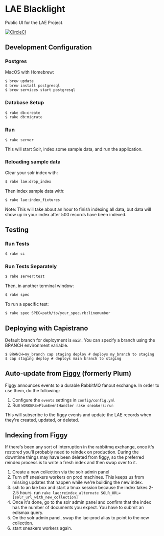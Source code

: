 LAE Blacklight
==============

Public UI for the LAE Project.

[![CircleCI](https://circleci.com/gh/pulibrary/lae-blacklight.svg?style=svg)](https://circleci.com/gh/pulibrary/lae-blacklight)

Development Configuration
------------------
### Postgres

MacOS with Homebrew:

```bash
$ brew update
$ brew install postgresql
$ brew services start postgresql
```

### Database Setup
```bash
$ rake db:create
$ rake db:migrate
```

### Run
```bash
$ rake server
```

This will start Solr, index some sample data, and run the application.

### Reloading sample data
Clear your solr index with:
```bash
$ rake lae:drop_index
```

Then index sample data with:
```bash
$ rake lae:index_fixtures
```
Note: This will take about an hour to finish indexing all data, but data will show up in your index after
500 records have been indexed.

Testing
------------------
### Run Tests

```bash
$ rake ci
```

### Run Tests Separately

```bash
$ rake server:test
```

Then, in another terminal window:

```bash
$ rake spec
```

To run a specific test:

```bash
$ rake spec SPEC=path/to/your_spec.rb:linenumber
```

Deploying with Capistrano
------------------
Default branch for deployment is `main`. You can specify a branch using the BRANCH environment variable.

```
$ BRANCH=my_branch cap staging deploy # deploys my_branch to staging
$ cap staging deploy # deploys main branch to staging
```

Auto-update from [Figgy](https://github.com/pulibrary/figgy) (formerly Plum)
------------------

Figgy announces events to a durable RabbitMQ fanout exchange. In order to use them, do the
following:

1. Configure the `events` settings in `config/config.yml`
2. Run `WORKERS=PlumEventHandler rake sneakers:run`

This will subscribe to the figgy events and update the LAE records when they're
created, updated, or deleted.

Indexing from Figgy
--------
If there's been any sort of interruption in the rabbitmq exchange, once it's
restored you'll probably need to reindex on production. During the downtime
things may have been deleted from figgy, so the preferred reindex process is to  write a fresh index and then swap over to it.

1. Create a new collection via the solr admin panel
1. Turn off sneakers workers on prod machines. This keeps us from missing updates that happen while we're building the new index.
1. ssh to an lae box and start a tmux session because the index takes 2-2.5 hours. run `rake lae:reindex_alternate SOLR_URL=[solr_url_with_new_collection]`
1. Once it's done, go to the solr admin panel and confirm that the index has the number of documents you expect. You have to submit an edismax query.
1. On the solr admin panel, swap the lae-prod alias to point to the new collection.
1. start sneakers workers again.
